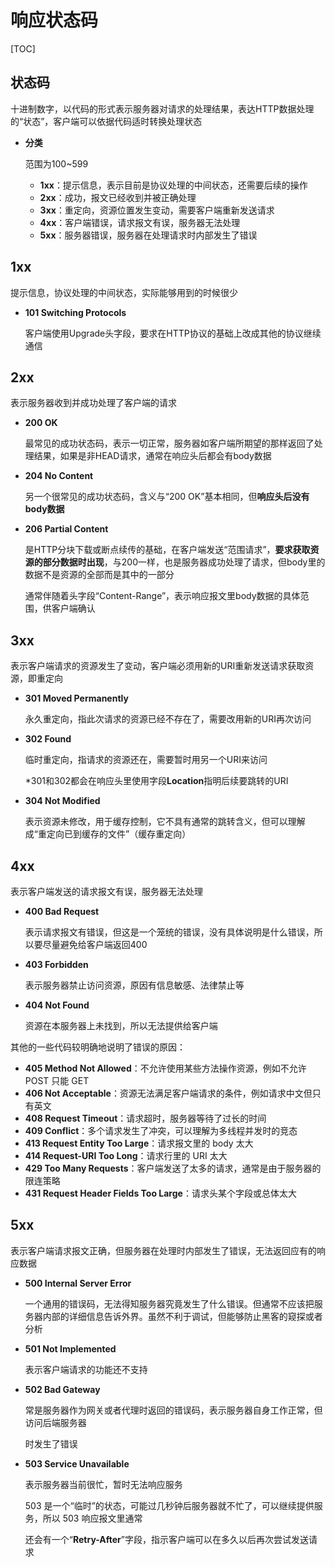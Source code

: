 # 响应状态码

[TOC]

## 状态码

十进制数字，以代码的形式表示服务器对请求的处理结果，表达HTTP数据处理的“状态”，客户端可以依据代码适时转换处理状态

- **分类**

  范围为100~599

  - **1xx**：提示信息，表示目前是协议处理的中间状态，还需要后续的操作
  - **2xx**：成功，报文已经收到并被正确处理
  - **3xx**：重定向，资源位置发生变动，需要客户端重新发送请求
  - **4xx**：客户端错误，请求报文有误，服务器无法处理
  - **5xx**：服务器错误，服务器在处理请求时内部发生了错误



## 1xx

提示信息，协议处理的中间状态，实际能够用到的时候很少

- **101 Switching Protocols**

  客户端使用Upgrade头字段，要求在HTTP协议的基础上改成其他的协议继续通信



## 2xx

表示服务器收到并成功处理了客户端的请求

- **200 OK**

  最常见的成功状态码，表示一切正常，服务器如客户端所期望的那样返回了处理结果，如果是非HEAD请求，通常在响应头后都会有body数据

- **204 No Content**

  另一个很常见的成功状态码，含义与“200 OK”基本相同，但**响应头后没有body数据**

- **206 Partial Content**

  是HTTP分块下载或断点续传的基础，在客户端发送“范围请求”，**要求获取资源的部分数据时出现**，与200一样，也是服务器成功处理了请求，但body里的数据不是资源的全部而是其中的一部分

  通常伴随着头字段“Content-Range”，表示响应报文里body数据的具体范围，供客户端确认



## 3xx

表示客户端请求的资源发生了变动，客户端必须用新的URI重新发送请求获取资源，即重定向

- **301 Moved Permanently**

  永久重定向，指此次请求的资源已经不存在了，需要改用新的URI再次访问

- **302 Found**

  临时重定向，指请求的资源还在，需要暂时用另一个URI来访问

   *301和302都会在响应头里使用字段**Location**指明后续要跳转的URI

- **304 Not Modified**

  表示资源未修改，用于缓存控制，它不具有通常的跳转含义，但可以理解成“重定向已到缓存的文件”（缓存重定向）



## 4xx

表示客户端发送的请求报文有误，服务器无法处理

- **400 Bad Request**

  表示请求报文有错误，但这是一个笼统的错误，没有具体说明是什么错误，所以要尽量避免给客户端返回400

- **403 Forbidden**

  表示服务器禁止访问资源，原因有信息敏感、法律禁止等

- **404 Not Found**

  资源在本服务器上未找到，所以无法提供给客户端

其他的一些代码较明确地说明了错误的原因：

- **405 Method Not Allowed**：不允许使用某些方法操作资源，例如不允许 POST 只能 GET
- **406 Not Acceptable**：资源无法满足客户端请求的条件，例如请求中文但只有英文
- **408 Request Timeout**：请求超时，服务器等待了过长的时间
- **409 Conflict**：多个请求发生了冲突，可以理解为多线程并发时的竞态
- **413 Request Entity Too Large**：请求报文里的 body 太大
- **414 Request-URI Too Long**：请求行里的 URI 太大
- **429 Too Many Requests**：客户端发送了太多的请求，通常是由于服务器的限连策略
- **431 Request Header Fields Too Large**：请求头某个字段或总体太大



## 5xx

表示客户端请求报文正确，但服务器在处理时内部发生了错误，无法返回应有的响应数据

- **500 Internal Server Error**

  一个通用的错误码，无法得知服务器究竟发生了什么错误。但通常不应该把服务器内部的详细信息告诉外界。虽然不利于调试，但能够防止黑客的窥探或者分析

- **501 Not Implemented**

  表示客户端请求的功能还不支持

- **502 Bad Gateway**

  常是服务器作为网关或者代理时返回的错误码，表示服务器自身工作正常，但访问后端服务器

  时发生了错误

- **503 Service Unavailable**

  表示服务器当前很忙，暂时无法响应服务

  503 是一个“临时”的状态，可能过几秒钟后服务器就不忙了，可以继续提供服务，所以 503 响应报文里通常

  还会有一个“**Retry-After**”字段，指示客户端可以在多久以后再次尝试发送请求